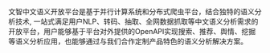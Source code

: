文智中文语义开放平台是基于并行计算系统和分布式爬虫平台，结合独特的语义分析技术, 一站式满足用户NLP、转码、抽取、全网数据抓取等中文语义分析需求的开放平台，用户能够基于平台对外提供的OpenAPI实现搜索、推荐、舆情、挖掘等语义分析应用，也能够通过与我们合作定制产品特色的语义分析解决方案。
